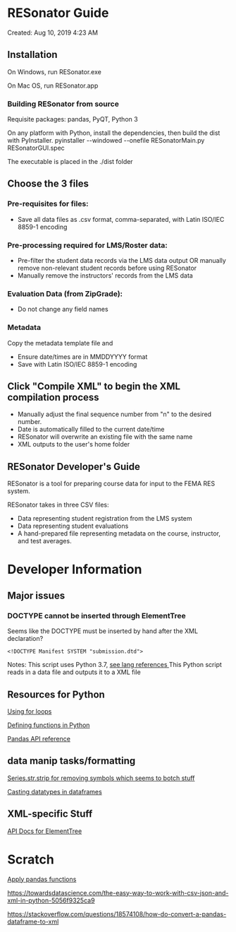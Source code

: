 # RESonator Guide

Created: Aug 10, 2019 4:23 AM

## Installation

On Windows, run RESonator.exe

On Mac OS, run RESonator.app

### Building RESonator from source

Requisite packages: pandas, PyQT, Python 3

On any platform with Python, install the dependencies, then build the dist
with PyInstaller.
    pyinstaller --windowed --onefile  RESonatorMain.py RESonatorGUI.spec

The executable is placed in the ./dist folder

## Choose the 3 files

### Pre-requisites for files:

- Save all data files as .csv format, comma-separated, with Latin ISO/IEC 8859-1 encoding

### Pre-processing required for LMS/Roster data:

- Pre-filter the student data records via the LMS data output OR manually remove non-relevant student records before using RESonator
- Manually remove the instructors' records from the LMS data

### Evaluation Data (from ZipGrade):

- Do not change any field names

### Metadata

Copy the metadata template file and 

- Ensure date/times are in MMDDYYYY format
- Save with Latin ISO/IEC 8859-1 encoding

## Click "Compile XML" to begin the XML compilation process

- Manually adjust the final sequence number from "n" to the desired number.
- Date is automatically filled to the current date/time
- RESonator will overwrite an existing file with the same name
- XML outputs to the user's home folder

## RESonator Developer's Guide

RESonator is a tool for preparing course data for input to the FEMA RES system. 

RESonator takes in three CSV files:
- Data representing student registration from the LMS system
- Data representing student evaluations
- A hand-prepared file representing metadata on the course, instructor, and test averages.

# Developer Information 

## Major issues

### DOCTYPE cannot be inserted through ElementTree

Seems like the DOCTYPE must be inserted by hand after the XML declaration?

` <!DOCTYPE Manifest SYSTEM "submission.dtd"> `

Notes: This script uses Python 3.7, [see lang references ](https://docs.python.org/3/)
This Python script reads in a data file and outputs it to a XML file

## Resources for Python  
[Using for loops](https://docs.python.org/3/reference/compound_stmts.html#the-for-statement)

[Defining functions in Python](https://docs.python.org/3/reference/compound_stmts.html#function-definitions)

[Pandas API reference](https://pandas.pydata.org/pandas-docs/stable/reference/index.html)

## data manip tasks/formatting

[Series.str.strip for removing symbols which seems to botch stuff](https://pandas.pydata.org/pandas-docs/stable/reference/api/pandas.Series.str.strip.html)

[Casting datatypes in dataframes](https://stackoverflow.com/questions/37697934/how-to-remove-symbol-for-particular-column-in-dataframeusing-python-pandas)

## XML-specific Stuff 
[API Docs for ElementTree](https://docs.python.org/3/library/xml.etree.elementtree.html)

# Scratch
[Apply pandas functions](https://realpython.com/fast-flexible-pandas/#pandas-apply)

https://towardsdatascience.com/the-easy-way-to-work-with-csv-json-and-xml-in-python-5056f9325ca9

https://stackoverflow.com/questions/18574108/how-do-convert-a-pandas-dataframe-to-xml